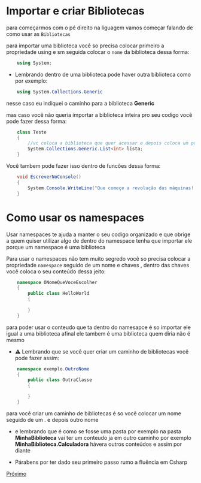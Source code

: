 ## <h1>Importar e criar <Strong>Bibliotecas</Strong></h1>
para começarmos com o pé direito na liguagem vamos começar falando de como usar as `Bibliotecas`

para importar uma biblioteca você so precisa colocar primeiro a propriedade using e sm seguida colocar o `nome` da biblioteca dessa forma:

```csharp
    using System;
```
- Lembrando dentro de uma biblioteca pode haver outra biblioteca como por exemplo:
```csharp
    using System.Collections.Generic
```
<p>nesse caso eu indiquei o caminho para a biblioteca <Strong>Generic</Strong></p>

mas caso você não queria importar a biblioteca inteira pro seu codigo você pode fazer dessa forma:

```csharp
    class Teste
    {
        //vc coloca a biblioteca que quer acessar e depois coloca um ponto para poder acessar algo daquela biblioteca
        System.Collections.Generic.List<int> lista;
    }
```

Você tambem pode fazer isso dentro de funcões dessa forma:

```csharp
    void EscreverNoConsole()
    {
        System.Console.WriteLine("Que começe a revolução das máquinas!!!");
    }
```

## <h1>Como usar os <Strong>namespaces</Strong></h1>

<p>Usar namespaces te ajuda a manter o seu codigo organizado e que obrige a quem quiser utilizar algo de dentro
do namespace tenha que importar ele porque um namespace é uma biblioteca
</p>

Para usar o namespaces não tem muito segredo você so precisa colocar a propriedade `namespace` seguido de um nome e chaves , dentro das chaves você coloca o seu conteúdo dessa jeito:

```csharp
    namespace ONomeQueVoceEscolher
    {
        public class HelloWorld
        {
            
        }
    }
```

para poder usar o conteudo que ta dentro do namesapce é so importar ele igual a uma biblioteca afinal ele tambem é uma biblioteca quem diria não é mesmo

- :warning: Lembrando que se você quer criar um caminho de bibliotecas você pode fazer assim:

```csharp
    namespace exemplo.OutroNome
    {
        public class OutraClasse
        {

        } 
    }
```
para você criar um caminho de bibliotecas é so você colocar um nome seguido de um . e depois outro nome

- e lembrando que é como se fosse uma pasta por exemplo na pasta <Strong>MinhaBiblioteca</Strong> vai ter um conteudo ja em outro caminho por exemplo <Strong>MinhaBiblioteca.Calculadora</Strong> hávera outros conteúdos e assim por diante

- Párabens por ter dado seu primeiro passo rumo a fluência em Csharp

[Próximo](/Csharp/Iniciante/Sintaxe/Fase2.md)
